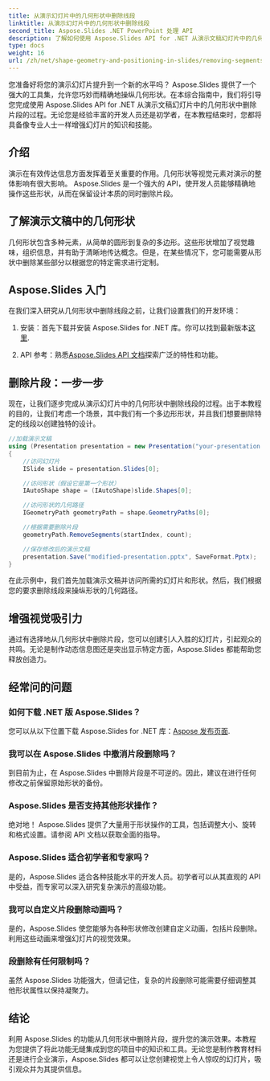 ```yaml
---
title: 从演示幻灯片中的几何形状中删除线段
linktitle: 从演示幻灯片中的几何形状中删除线段
second_title: Aspose.Slides .NET PowerPoint 处理 API
description: 了解如何使用 Aspose.Slides API for .NET 从演示文稿幻灯片中的几何形状中删除片段。带有源代码的分步指南。精确地增强您的幻灯片。
type: docs
weight: 16
url: /zh/net/shape-geometry-and-positioning-in-slides/removing-segments-geometry-shape/
---
```


您准备好将您的演示幻灯片提升到一个新的水平吗？ Aspose.Slides 提供了一个强大的工具集，允许您巧妙而精确地操纵几何形状。在本综合指南中，我们将引导您完成使用 Aspose.Slides API for .NET 从演示文稿幻灯片中的几何形状中删除片段的过程。无论您是经验丰富的开发人员还是初学者，在本教程结束时，您都将具备像专业人士一样增强幻灯片的知识和技能。

## 介绍

演示在有效传达信息方面发挥着至关重要的作用。几何形状等视觉元素对演示的整体影响有很大影响。 Aspose.Slides 是一个强大的 API，使开发人员能够精确地操作这些形状，从而在保留设计本质的同时删除片段。

## 了解演示文稿中的几何形状

几何形状包含多种元素，从简单的圆形到复杂的多边形。这些形状增加了视觉趣味，组织信息，并有助于清晰地传达概念。但是，在某些情况下，您可能需要从形状中删除某些部分以根据您的特定需求进行定制。

## Aspose.Slides 入门

在我们深入研究从几何形状中删除线段之前，让我们设置我们的开发环境：

1. 安装：首先下载并安装 Aspose.Slides for .NET 库。你可以找到最新版本[这里](https://releases.aspose.com/slides/net/).

2. API 参考：熟悉[Aspose.Slides API 文档](https://reference.aspose.com/slides/net/)探索广泛的特性和功能。

## 删除片段：一步一步

现在，让我们逐步完成从演示幻灯片中的几何形状中删除线段的过程。出于本教程的目的，让我们考虑一个场景，其中我们有一个多边形形状，并且我们想要删除特定的线段以创建独特的设计。

```csharp
//加载演示文稿
using (Presentation presentation = new Presentation("your-presentation.pptx"))
{
    //访问幻灯片
    ISlide slide = presentation.Slides[0];

    //访问形状（假设它是第一个形状）
    IAutoShape shape = (IAutoShape)slide.Shapes[0];

    //访问形状的几何路径
    IGeometryPath geometryPath = shape.GeometryPaths[0];

    //根据需要删除片段
    geometryPath.RemoveSegments(startIndex, count);

    //保存修改后的演示文稿
    presentation.Save("modified-presentation.pptx", SaveFormat.Pptx);
}
```

在此示例中，我们首先加载演示文稿并访问所需的幻灯片和形状。然后，我们根据您的要求删除线段来操纵形状的几何路径。

## 增强视觉吸引力

通过有选择地从几何形状中删除片段，您可以创建引人入胜的幻灯片，引起观众的共鸣。无论是制作动态信息图还是突出显示特定方面，Aspose.Slides 都能帮助您释放创造力。

## 经常问的问题

### 如何下载 .NET 版 Aspose.Slides？

您可以从以下位置下载 Aspose.Slides for .NET 库：[Aspose 发布页面](https://releases.aspose.com/slides/net/). 

### 我可以在 Aspose.Slides 中撤消片段删除吗？

到目前为止，在 Aspose.Slides 中删除片段是不可逆的。因此，建议在进行任何修改之前保留原始形状的备份。

### Aspose.Slides 是否支持其他形状操作？

绝对地！ Aspose.Slides 提供了大量用于形状操作的工具，包括调整大小、旋转和格式设置。请参阅 API 文档以获取全面的指导。

### Aspose.Slides 适合初学者和专家吗？

是的，Aspose.Slides 适合各种技能水平的开发人员。初学者可以从其直观的 API 中受益，而专家可以深入研究复杂演示的高级功能。

### 我可以自定义片段删除动画吗？

是的，Aspose.Slides 使您能够为各种形状修改创建自定义动画，包括片段删除。利用这些动画来增强幻灯片的视觉效果。

### 段删除有任何限制吗？

虽然 Aspose.Slides 功能强大，但请记住，复杂的片段删除可能需要仔细调整其他形状属性以保持凝聚力。

## 结论

利用 Aspose.Slides 的功能从几何形状中删除片段，提升您的演示效果。本教程为您提供了将此功能无缝集成到您的项目中的知识和工具。无论您是制作教育材料还是进行企业演示，Aspose.Slides 都可以让您创建视觉上令人惊叹的幻灯片，吸引观众并为其提供信息。